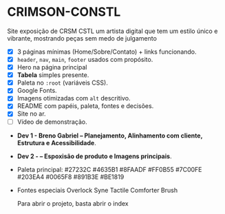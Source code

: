 # CRIMSON-CONSTL
Site exposição de CRSM CSTL um artista digital que tem um estilo único e vibrante, mostrando peças sem medo de julgamento

- [X]  3 páginas mínimas (Home/Sobre/Contato) + links funcionando.
- [X]  `header`, `nav`, `main`, `footer` usados com propósito.
- [X]  Hero na página principal
- [X]  **Tabela** simples presente.
- [X]  Paleta no `:root` (variáveis CSS).
- [X]  Google Fonts.
- [X]  Imagens otimizadas com `alt` descritivo.
- [X]  README com papéis, paleta, fontes e decisões.
- [X]  Site no ar.
- [ ]  Vídeo de demonstração.

- **Dev 1 - Breno Gabriel – Planejamento, Alinhamento com cliente, Estrutura e Acessibilidade**.
- **Dev 2  - – Espoxisão de produto e Imagens principais**.

- Paleta principal: 
  #27232C
  #4635B1
  #8FAADF
  #FF0B55
  #7C00FE
  #203EA4
  #0065F8
  #891B3E
  #BE1819

- Fontes especiais
  Overlock
  Syne Tactile
  Comforter Brush

  Para abrir o projeto, basta abrir o index
  
  

